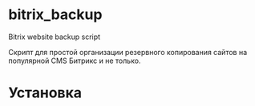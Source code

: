 # bitrix_backup
Bitrix website backup script

Скрипт для простой организации резервного копирования сайтов на популярной CMS Битрикс и не только.

# Установка 


